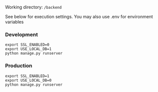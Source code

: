 Working directory: `/backend`

See below for execution settings. You may also use .env for environment variables

### Development

```
export SSL_ENABLED=0
export USE_LOCAL_DB=1
python manage.py runserver
```


### Production

```
export SSL_ENABLED=1
export USE_LOCAL_DB=0
python manage.py runserver
```